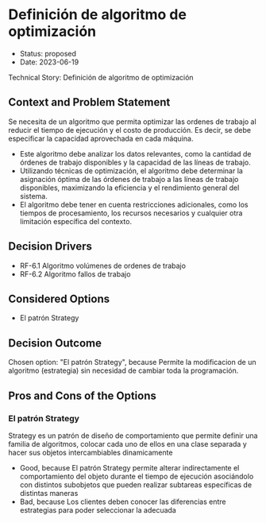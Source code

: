 # Definición de algoritmo de optimización

* Status: proposed
* Date: 2023-06-19

Technical Story: Definición de algoritmo de optimización

## Context and Problem Statement

Se necesita de un algoritmo que permita optimizar las ordenes de trabajo al reducir el tiempo de ejecución y el costo de producción. Es decir, se debe especificar la capacidad aprovechada en cada máquina.

-	Este algoritmo debe analizar los datos relevantes, como la cantidad de órdenes de trabajo disponibles y la capacidad de las líneas de trabajo.
-	Utilizando técnicas de optimización, el algoritmo debe determinar la asignación óptima de las órdenes de trabajo a las líneas de trabajo disponibles, maximizando la eficiencia y el rendimiento general del sistema.
-	El algoritmo debe tener en cuenta restricciones adicionales, como los tiempos de procesamiento, los recursos necesarios y cualquier otra limitación específica del contexto.

## Decision Drivers

* RF-6.1 Algoritmo volúmenes de ordenes de trabajo
* RF-6.2 Algoritmo fallos de trabajo

## Considered Options

* El patrón Strategy

## Decision Outcome

Chosen option: "El patrón Strategy", because Permite la modificacion de un algoritmo (estrategia) sin necesidad de cambiar toda la programación.

## Pros and Cons of the Options

### El patrón Strategy

Strategy es un patrón de diseño de comportamiento que permite definir una familia de algoritmos, colocar cada uno de ellos en una clase separada y hacer sus objetos intercambiables dinamicamente

* Good, because El patrón Strategy permite alterar indirectamente el comportamiento del objeto durante el tiempo de ejecución asociándolo con distintos subobjetos que pueden realizar subtareas específicas de distintas maneras
* Bad, because Los clientes deben conocer las diferencias entre estrategias para poder seleccionar la adecuada
